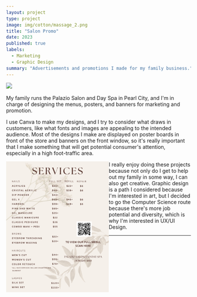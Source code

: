 ```yaml
---
layout: project
type: project
image: img/cotton/massage_2.png
title: "Salon Promo"
date: 2023
published: true
labels:
  - Marketing
  - Graphic Design
summary: "Advertisements and promotions I made for my family business."
---
```


<img class="img-fluid" src="../img/cotton/Valentines day (72 x 36 in) (2).png">

My family runs the Palazio Salon and Day Spa in Pearl City, and I'm in charge of designing the menus, posters, and banners for marketing and promotion.

I use Canva to make my designs, and I try to consider what draws in customers, like what fonts and images are appealing to the intended audience. Most of the designs I make are displayed on poster boards in front of the store and banners on the front window, so it's really important that I make something that will get potential consumer's attention, especially in a high foot-traffic area.

<img width="280px" align="left" src="../img/cotton/salon_menu.png">

I really enjoy doing these projects because not only do I get to help out my family in some way, I can also get creative. Graphic design is a path I considered because I'm interested in art, but I decided to go the Computer Science route because there's more job potential and diversity, which is why I'm interested in UX/UI Design.


<hr>


